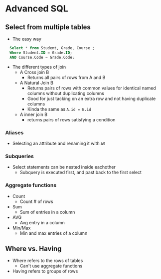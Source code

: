 # Advanced SQL

## Select from multiple tables
- The easy way
```SQL
  Select * from Student, Grade, Course ;
  Where Student.ID = Grade.ID;
  AND Course.Code = Grade.Code;
```
- The different types of join
  - A Cross join B
    - Returns all pairs of rows from A and B
  - A Natural Join B
    - Returns pairs of rows with common values for identical named columns without duplicating columns
    - Good for just tacking on an extra row and not having duplicate columns
    - Kinda the same as `A.id = B.id`
  - A inner join B
    - returns pairs of rows satisfying a condition

### Aliases
- Selecting an attribute and renaming it with `AS`

### Subqueries 
- Select statements can be nested inside eachother
  - Subquery is executed first, and past back to the first select
### Aggregate functions
- Count
  - Count # of rows
- Sum
  - Sum of entries in a column
- AVG
  - Avg entry in a column
- Min/Max
  - Min and max entries of a column

## Where vs. Having
- Where refers to the rows of tables
  - Can't use aggregate functions
- Having refers to groups of rows
